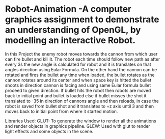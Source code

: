 # Robot-Animation -A computer graphics assignment to demonstrate an understanding of OpenGL, by modelling an interactive Robot.

In this Project the enemy robot moves towards the cannon from which user can fire bullet and kill it. The robot each time should follow new path as after every 3s the new angle is calculated for robot and it is translates on that angles direction using Eular Formula. On the other hand the cannon can be rotated and fires the bullet any time when loaded, the bullet rotates as the cannon rotates around its center and when space key is hitted the bullet shoots in direction cannon is facing and using same Eular formula bullet proceed to given direction. If bullet hits the robot then robots are moved back to initial point and bullet is loaded else if bullet misses the shot it translated to -35 in direction of cannons angle and then reloads, in case the robot is saved from bullet shot and it translates to +z axis until 3 and then moves back to initial point from where it started motion.

Libraries Used:
GLUT: To generate the window to render all the animations and render objects in graphics pipeline.
GLEW: Used with glut to render light effects and some objects in the scene.
